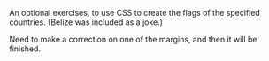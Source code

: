 An optional exercises, to use CSS to create the flags of the specified countries. (Belize was included as a joke.)

Need to make a correction on one of the margins, and then it will be finished.